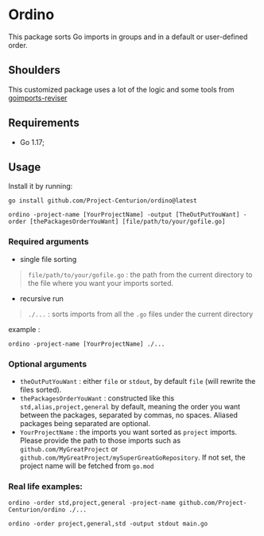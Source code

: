 # Ordino

This package sorts Go imports in groups and in a default or user-defined order. 

## Shoulders

This customized package uses a lot of the logic and some tools from [goimports-reviser](https://github.com/incu6us/goimports-reviser)

## Requirements

* Go 1.17;

## Usage

Install it by running:

```shell
go install github.com/Project-Centurion/ordino@latest
```

```shell
ordino -project-name [YourProjectName] -output [TheOutPutYouWant] -order [thePackagesOrderYouWant] [file/path/to/your/gofile.go]
```

### Required arguments

* single file sorting

> `file/path/to/your/gofile.go` : the path from the current directory to the file where you want your imports sorted.

* recursive run

> `./...` : sorts imports from all the `.go` files under the current directory

example :

```shell
ordino -project-name [YourProjectName] ./...
```

### Optional arguments

* `theOutPutYouWant` : either `file` or `stdout`, by default `file` (will rewrite the files sorted).
* `thePackagesOrderYouWant` : constructed like this `std,alias,project,general` by default, meaning the order you want between
the packages, separated by commas, no spaces. Aliased packages being separated are optional.
* `YourProjectName` : the imports you want sorted as `project` imports. Please provide the path to those imports such as `github.com/MyGreatProject`
or `github.com/MyGreatProject/mySuperGreatGoRepository`. If not set, the project name will be fetched from `go.mod`


### Real life examples: 

```shell
ordino -order std,project,general -project-name github.com/Project-Centurion/ordino ./...
```

```shell
ordino -order project,general,std -output stdout main.go
```
